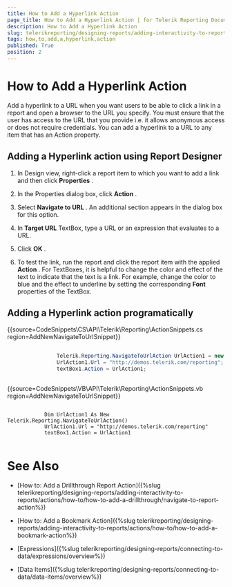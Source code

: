 ```yaml
---
title: How to Add a Hyperlink Action
page_title: How to Add a Hyperlink Action | for Telerik Reporting Documentation
description: How to Add a Hyperlink Action
slug: telerikreporting/designing-reports/adding-interactivity-to-reports/actions/how-to/how-to-add-a-hyperlink-action
tags: how,to,add,a,hyperlink,action
published: True
position: 2
---
```


# How to Add a Hyperlink Action



Add a hyperlink to a URL when you want users to be able to click a link in a report and open a browser     	to the URL you specify. You must ensure that the user has access to the URL that you provide i.e. it allows anonymous access or does not require credentials.      	You can add a hyperlink to a URL to any item that has an Action property. 

## Adding a Hyperlink action using Report Designer

1. In Design view, right-click a report item to which you want to add a link and then click __Properties__  .

1. In the Properties dialog box, click __Action__  .

1. Select __Navigate to URL__  . An additional section appears in the dialog box for this option.

1. In __Target URL__  TextBox, type a URL or an expression that evaluates to a URL.

1. Click __OK__  .

1. To test the link, run the report and click the report item with the applied __Action__  . For TextBoxes, it is
	helpful to change the color and effect of the text to indicate that the text is a link. For example, change the color to blue and
	the effect to underline by setting the corresponding __Font__  properties of the TextBox.

## Adding a Hyperlink action programatically

{{source=CodeSnippets\CS\API\Telerik\Reporting\ActionSnippets.cs region=AddNewNavigateToUrlSnippet}}
````C#
	
	            Telerik.Reporting.NavigateToUrlAction UrlAction1 = new Telerik.Reporting.NavigateToUrlAction();
	            UrlAction1.Url = "http://demos.telerik.com/reporting";
	            textBox1.Action = UrlAction1;
	
````
{{source=CodeSnippets\VB\API\Telerik\Reporting\ActionSnippets.vb region=AddNewNavigateToUrlSnippet}}
````VB
	
	        Dim UrlAction1 As New Telerik.Reporting.NavigateToUrlAction()
	        UrlAction1.Url = "http://demos.telerik.com/reporting"
	        textBox1.Action = UrlAction1
	
````



# See Also


 * [How to: Add a Drillthrough Report Action]({%slug telerikreporting/designing-reports/adding-interactivity-to-reports/actions/how-to/how-to-add-a-drillthrough/navigate-to-report-action%})

 * [How to: Add a Bookmark Action]({%slug telerikreporting/designing-reports/adding-interactivity-to-reports/actions/how-to/how-to-add-a-bookmark-action%})

 * [Expressions]({%slug telerikreporting/designing-reports/connecting-to-data/expressions/overview%})

 * [Data Items]({%slug telerikreporting/designing-reports/connecting-to-data/data-items/overview%})
